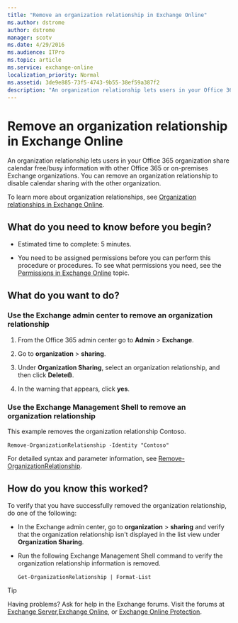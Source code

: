 ```yaml
---
title: "Remove an organization relationship in Exchange Online"
ms.author: dstrome
author: dstrome
manager: scotv
ms.date: 4/29/2016
ms.audience: ITPro
ms.topic: article
ms.service: exchange-online
localization_priority: Normal
ms.assetid: 3de9e885-73f5-4743-9b55-38ef59a387f2
description: "An organization relationship lets users in your Office 365 organization share calendar free/busy information with other Office 365 or on-premises Exchange organizations. You can remove an organization relationship to disable calendar sharing with the other organization."
---
```


# Remove an organization relationship in Exchange Online

An organization relationship lets users in your Office 365 organization share calendar free/busy information with other Office 365 or on-premises Exchange organizations. You can remove an organization relationship to disable calendar sharing with the other organization.
  
To learn more about organization relationships, see [Organization relationships in Exchange Online](organization-relationships.md).
  
## What do you need to know before you begin?

- Estimated time to complete: 5 minutes.
    
- You need to be assigned permissions before you can perform this procedure or procedures. To see what permissions you need, see the [Permissions in Exchange Online](../../permissions-exo/permissions-exo.md) topic. 
    
## What do you want to do?

### Use the Exchange admin center to remove an organization relationship
<a name="BKMK_EAC"> </a>

1. From the Office 365 admin center go to **Admin** \> **Exchange**.
    
2. Go to **organization** \> **sharing**.
    
3. Under **Organization Sharing**, select an organization relationship, and then click **Delete**![Delete icon](../../media/ITPro_EAC_DeleteIcon.gif).
    
4. In the warning that appears, click **yes**.
    
### Use the Exchange Management Shell to remove an organization relationship
<a name="BKMK_Shell"> </a>

This example removes the organization relationship Contoso. 
  
```
Remove-OrganizationRelationship -Identity "Contoso"
```

For detailed syntax and parameter information, see [Remove-OrganizationRelationship](http://technet.microsoft.com/library/fd646344-c783-45b2-b666-f50e823cba58.aspx).
  
## How do you know this worked?

To verify that you have successfully removed the organization relationship, do one of the following:
  
- In the Exchange admin center, go to **organization** \> **sharing** and verify that the organization relationship isn't displayed in the list view under **Organization Sharing**.
    
- Run the following Exchange Management Shell command to verify the organization relationship information is removed.
    
  ```
  Get-OrganizationRelationship | Format-List
  ```

> [!TIP]
> Having problems? Ask for help in the Exchange forums. Visit the forums at [Exchange Server](https://go.microsoft.com/fwlink/p/?linkId=60612),[Exchange Online](https://go.microsoft.com/fwlink/p/?linkId=267542), or [Exchange Online Protection](https://go.microsoft.com/fwlink/p/?linkId=285351). 
  

